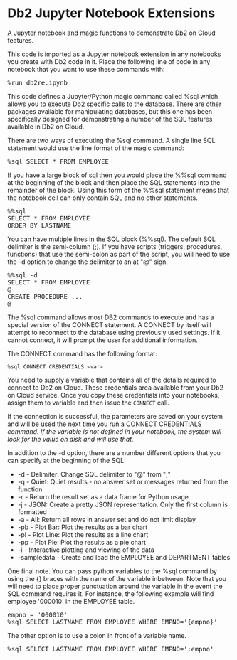 # Db2 Jupyter Notebook Extensions
A Jupyter notebook and magic functions to demonstrate Db2 on Cloud features.

This code is imported as a Jupyter notebook extension in any notebooks you create with Db2 code in it. Place the following line of code in any notebook that you want to use these commands with:
<pre>
&#37;run db2re.ipynb
</pre>

This code defines a Jupyter/Python magic command called %sql which allows you to execute Db2 specific calls to 
the database. There are other packages available for manipulating databases, but this one has been specifically
designed for demonstrating a number of the SQL features available in Db2 on Cloud.

There are two ways of executing the %sql command. A single line SQL statement would use the
line format of the magic command:
<pre>
%sql SELECT * FROM EMPLOYEE
</pre>
If you have a large block of sql then you would place the %%sql command at the beginning of the block and then
place the SQL statements into the remainder of the block. Using this form of the %%sql statement means that the
notebook cell can only contain SQL and no other statements.
<pre>
%%sql
SELECT * FROM EMPLOYEE
ORDER BY LASTNAME
</pre>
You can have multiple lines in the SQL block (%%sql). The default SQL delimiter is the semi-column (;).
If you have scripts (triggers, procedures, functions) that use the semi-colon as part of the script, you 
will need to use the -d option to change the delimiter to an at "@" sign. 
<pre>
%%sql -d
SELECT * FROM EMPLOYEE
@
CREATE PROCEDURE ...
@
</pre>

The %sql command allows most DB2 commands to execute and has a special version of the CONNECT statement. 
A CONNECT by itself will attempt to reconnect to the database using previously used settings. If it cannot 
connect, it will prompt the user for additional information. 

The CONNECT command has the following format:
```
%sql CONNECT CREDENTIALS <var>
```

You need to supply a variable that contains all of the details required to connect to Db2 on Cloud. These credentials area available from your Db2 on Cloud service. Once you copy these credentials into your notebooks, assign them to variable and then issue the `CONNECT` call.

If the connection is successful, the parameters are saved on your system and will be used the next time you
run a CONNECT CREDENTIALS <var> command. If the variable is not defined in your notebook, the system will look for the value on disk and will use that. 
   
In addition to the -d option, there are a number different options that you can specify at the beginning of 
the SQL:

- -d - Delimiter: Change SQL delimiter to "@" from ";"
- -q - Quiet: Quiet results - no answer set or messages returned from the function
- -r - Return the result set as a data frame for Python usage
- -j - JSON: Create a pretty JSON representation. Only the first column is formatted
- -a - All: Return all rows in answer set and do not limit display
- -pb - Plot Bar: Plot the results as a bar chart
- -pl - Plot Line: Plot the results as a line chart
- -pp - Plot Pie: Plot the results as a pie chart
- -i - Interactive plotting and viewing of the data
- -sampledata - Create and load the EMPLOYEE and DEPARTMENT tables

One final note. You can pass python variables to the %sql command by using the \{\} braces with the name of the
variable inbetween. Note that you will need to place proper punctuation around the variable in the event the
SQL command requires it. For instance, the following example will find employee '000010' in the EMPLOYEE table.
<pre>
empno = '000010'
%sql SELECT LASTNAME FROM EMPLOYEE WHERE EMPNO='{empno}'
</pre>
The other option is to use a colon in front of a variable name.
<pre>
%sql SELECT LASTNAME FROM EMPLOYEE WHERE EMPNO=':empno'
</pre>
